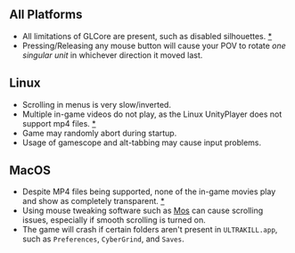 ## All Platforms
* All limitations of GLCore are present, such as disabled silhouettes. [\*](https://github.com/coatlessali/GLCoreScissors)
* Pressing/Releasing any mouse button will cause your POV to rotate *one singular unit* in whichever direction it moved last.

## Linux
* Scrolling in menus is very slow/inverted.
* Multiple in-game videos do not play, as the Linux UnityPlayer does not support mp4 files. [\*](https://github.com/coatlessali/UltraNixVideoFix)
* Game may randomly abort during startup.
* Usage of gamescope and alt-tabbing may cause input problems.

## MacOS
* Despite MP4 files being supported, none of the in-game movies play and show as completely transparent. [\*](https://github.com/coatlessali/UltraNixVideoFix)
* Using mouse tweaking software such as [Mos](https://mos.caldis.me/) can cause scrolling issues, especially if smooth scrolling is turned on.
* The game will crash if certain folders aren't present in `ULTRAKILL.app`, such as `Preferences`, `CyberGrind`, and `Saves`.